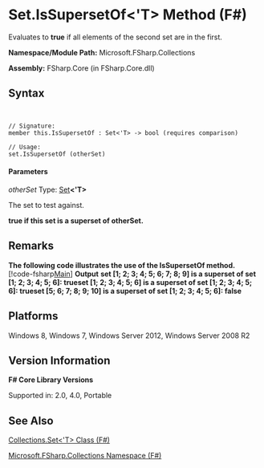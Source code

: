 # Set.IsSupersetOf<'T> Method (F#)

Evaluates to **true** if all elements of the second set are in the first.

**Namespace/Module Path:** Microsoft.FSharp.Collections

**Assembly:** FSharp.Core (in FSharp.Core.dll)


## Syntax


```


// Signature:
member this.IsSupersetOf : Set<'T> -> bool (requires comparison)

// Usage:
set.IsSupersetOf (otherSet)

```



#### Parameters
*otherSet*
Type: [Set](http://msdn.microsoft.com/en-us/library/50cebdce-0cd7-4c5c-8ebc-f3a9e90b38d8)**&lt;'T&gt;**


The set to test against.



**true if this set is a superset of otherSet.**
## Remarks
**The following code illustrates the use of the IsSupersetOf method.**
[!code-fsharp[Main](snippets/fssets/snippet12.fs)]
**Output**
**set [1; 2; 3; 4; 5; 6; 7; 8; 9] is a superset of set [1; 2; 3; 4; 5; 6]: trueset [1; 2; 3; 4; 5; 6] is a superset of set [1; 2; 3; 4; 5; 6]: trueset [5; 6; 7; 8; 9; 10] is a superset of set [1; 2; 3; 4; 5; 6]: false**
## Platforms
Windows 8, Windows 7, Windows Server 2012, Windows Server 2008 R2


## Version Information
**F# Core Library Versions**

Supported in: 2.0, 4.0, Portable




## See Also
[Collections.Set&#60;'T&#62; Class &#40;F&#35;&#41;](Collections.Set%28%27T%29+Class+%28FSharp%29.md)

[Microsoft.FSharp.Collections Namespace &#40;F&#35;&#41;](Microsoft.FSharp.Collections+Namespace+%28FSharp%29.md)


